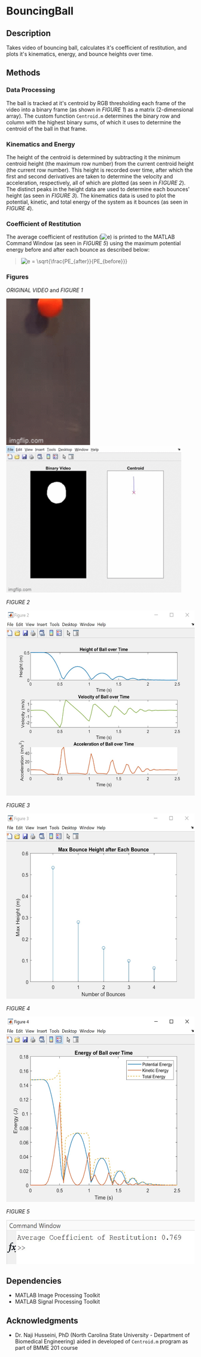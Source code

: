 # BouncingBall

## Description
Takes video of bouncing ball, calculates it's coefficient of restitution, and plots it's kinematics, energy, and bounce heights over time.

## Methods
### Data Processing
The ball is tracked at it's centroid by RGB thresholding each frame of the video into a binary frame (as shown in *FIGURE 1*) as a matrix (2-dimensional array). The custom function `Centroid.m` determines the binary row and column with the highest binary sums, of which it uses to determine the centroid of the ball in that frame.

### Kinematics and Energy
The height of the centroid is determined by subtracting it the minimum centroid height (the maximum row number) from the current centroid height (the current row number). This height is recorded over time, after which the first and second derivatives are taken to determine the velocity and acceleration, respectively, all of which are plotted (as seen in *FIGURE 2*). The distinct peaks in the height data are used to determine each bounces' height (as seen in *FIGURE 3*). The kinematics data is used to plot the potential, kinetic, and total energy of the system as it bounces (as seen in *FIGURE 4*).

### Coefficient of Restitution
The average coefficient of restitution (<img src="https://latex.codecogs.com/svg.image?e" title="e" />) is printed to the MATLAB Command Window (as seen in *FIGURE 5*) using the maximum potential energy before and after each bounce as described below:

> <img src="https://latex.codecogs.com/svg.image?e&space;=&space;\sqrt{\frac{PE_{after}}{PE_{before}}}" title="e = \sqrt{\frac{PE_{after}}{PE_{before}}}" />

### Figures

*ORIGINAL VIDEO* and *FIGURE 1*

<img src="https://github.com/arzafiruddin/BouncingBall/blob/00c76fe21227c41f35e33384d53dd3c704b1b372/readme_assets/balloriginalgif.gif" width="224" height="390"> &nbsp; <img src="https://github.com/arzafiruddin/BouncingBall/blob/00c76fe21227c41f35e33384d53dd3c704b1b372/readme_assets/ballanalysisgif.gif" width="468" height="390">

*FIGURE 2*

<img src="https://github.com/arzafiruddin/BouncingBall/blob/00c76fe21227c41f35e33384d53dd3c704b1b372/readme_assets/ballkinematics.jpg" width="557" height="493">

*FIGURE 3*

<img src="https://github.com/arzafiruddin/BouncingBall/blob/00c76fe21227c41f35e33384d53dd3c704b1b372/readme_assets/ballheight.jpg" width="557" height="493">

*FIGURE 4*

<img src="https://github.com/arzafiruddin/BouncingBall/blob/00c76fe21227c41f35e33384d53dd3c704b1b372/readme_assets/balldynamics.jpg" width="557" height="493">

*FIGURE 5*

<img src="https://github.com/arzafiruddin/BouncingBall/blob/00c76fe21227c41f35e33384d53dd3c704b1b372/readme_assets/ballcor.jpg" width="557" height="118">

## Dependencies
- MATLAB Image Processing Toolkit
- MATLAB Signal Processing Toolkit

## Acknowledgments
- Dr. Naji Husseini, PhD (North Carolina State University - Department of Biomedical Engineering) aided in developed of `Centroid.m` program as part of BMME 201 course


